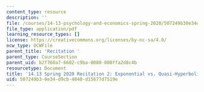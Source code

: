 ```yaml
---
content_type: resource
description: ''
file: /courses/14-13-psychology-and-economics-spring-2020/507249b30e34d9cb4040d15677d7519e_MIT14_13s20_rec2.pdf
file_type: application/pdf
learning_resource_types: []
license: https://creativecommons.org/licenses/by-nc-sa/4.0/
ocw_type: OCWFile
parent_title: 'Recitation '
parent_type: CourseSection
parent_uid: b2f760a7-6602-c9ba-0080-008ffa2d8c4b
resourcetype: Document
title: '14.13 Spring 2020 Recitation 2: Exponential vs. Quasi-Hyperbolic Discounting'
uid: 507249b3-0e34-d9cb-4040-d15677d7519e
---
```

